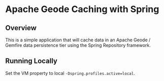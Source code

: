 Apache Geode Caching with Spring
================================

## Overview

This is a simple application that will cache data in an Apache Geode / Gemfire data persistence tier using the Spring Repository framework.

## Running Locally

Set the VM property to local `-Dspring.profiles.active=local`.